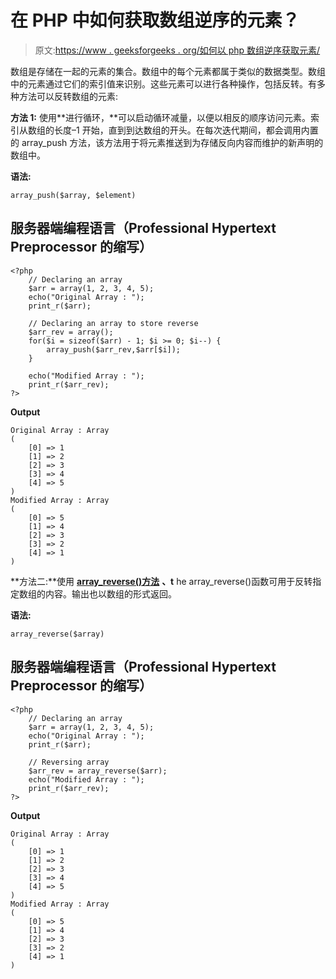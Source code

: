 # 在 PHP 中如何获取数组逆序的元素？

> 原文:[https://www . geeksforgeeks . org/如何以 php 数组逆序获取元素/](https://www.geeksforgeeks.org/how-to-get-elements-in-reverse-order-of-an-array-in-php/)

数组是存储在一起的元素的集合。数组中的每个元素都属于类似的数据类型。数组中的元素通过它们的索引值来识别。这些元素可以进行各种操作，包括反转。有多种方法可以反转数组的元素:

**方法 1:** 使用**进行循环，**可以启动循环减量，以便以相反的顺序访问元素。索引从数组的长度–1 开始，直到到达数组的开头。在每次迭代期间，都会调用内置的 array_push 方法，该方法用于将元素推送到为存储反向内容而维护的新声明的数组中。

**语法:**

```
array_push($array, $element)
```

## 服务器端编程语言（Professional Hypertext Preprocessor 的缩写）

```
<?php
    // Declaring an array
    $arr = array(1, 2, 3, 4, 5);
    echo("Original Array : ");
    print_r($arr);

    // Declaring an array to store reverse
    $arr_rev = array();
    for($i = sizeof($arr) - 1; $i >= 0; $i--) {
        array_push($arr_rev,$arr[$i]);
    }

    echo("Modified Array : ");
    print_r($arr_rev);
?>
```

**Output**

```
Original Array : Array
(
    [0] => 1
    [1] => 2
    [2] => 3
    [3] => 4
    [4] => 5
)
Modified Array : Array
(
    [0] => 5
    [1] => 4
    [2] => 3
    [3] => 2
    [4] => 1
)
```

**方法二:**使用 [**array_reverse()方法**](https://www.geeksforgeeks.org/php-array_reverse-function/) **、t** he array_reverse()函数可用于反转指定数组的内容。输出也以数组的形式返回。

**语法:**

```
array_reverse($array)
```

## 服务器端编程语言（Professional Hypertext Preprocessor 的缩写）

```
<?php
    // Declaring an array
    $arr = array(1, 2, 3, 4, 5);
    echo("Original Array : ");
    print_r($arr);

    // Reversing array
    $arr_rev = array_reverse($arr);
    echo("Modified Array : ");
    print_r($arr_rev);
?>
```

**Output**

```
Original Array : Array
(
    [0] => 1
    [1] => 2
    [2] => 3
    [3] => 4
    [4] => 5
)
Modified Array : Array
(
    [0] => 5
    [1] => 4
    [2] => 3
    [3] => 2
    [4] => 1
)
```